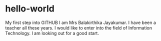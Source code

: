 # hello-world
My first step into GITHUB
I am Mrs Balakirthika Jayakumar. I have been a teacher all these years. I would like to enter into the field of Information Technology. I am looking out for a good start.
